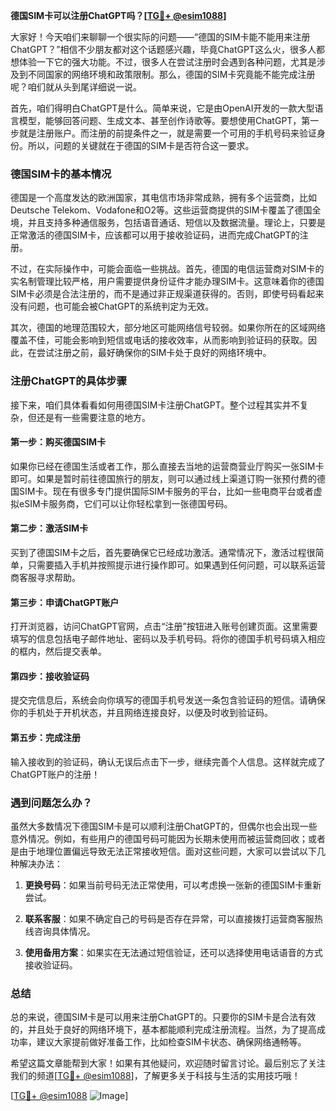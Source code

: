 **德国SIM卡可以注册ChatGPT吗？[[TG💪+ @esim1088](https://t.me/s/esim1088)]**

大家好！今天咱们来聊聊一个很实际的问题——“德国的SIM卡能不能用来注册ChatGPT？”相信不少朋友都对这个话题感兴趣，毕竟ChatGPT这么火，很多人都想体验一下它的强大功能。不过，很多人在尝试注册时会遇到各种问题，尤其是涉及到不同国家的网络环境和政策限制。那么，德国的SIM卡究竟能不能完成注册呢？咱们就从头到尾详细说一说。

首先，咱们得明白ChatGPT是什么。简单来说，它是由OpenAI开发的一款大型语言模型，能够回答问题、生成文本、甚至创作诗歌等。要想使用ChatGPT，第一步就是注册账户。而注册的前提条件之一，就是需要一个可用的手机号码来验证身份。所以，问题的关键就在于德国的SIM卡是否符合这一要求。

### 德国SIM卡的基本情况

德国是一个高度发达的欧洲国家，其电信市场非常成熟，拥有多个运营商，比如Deutsche Telekom、Vodafone和O2等。这些运营商提供的SIM卡覆盖了德国全境，并且支持多种通信服务，包括语音通话、短信以及数据流量。理论上，只要是正常激活的德国SIM卡，应该都可以用于接收验证码，进而完成ChatGPT的注册。

不过，在实际操作中，可能会面临一些挑战。首先，德国的电信运营商对SIM卡的实名制管理比较严格，用户需要提供身份证件才能办理SIM卡。这意味着你的德国SIM卡必须是合法注册的，而不是通过非正规渠道获得的。否则，即使号码看起来没有问题，也可能会被ChatGPT的系统判定为无效。

其次，德国的地理范围较大，部分地区可能网络信号较弱。如果你所在的区域网络覆盖不佳，可能会影响到短信或电话的接收效率，从而影响到验证码的获取。因此，在尝试注册之前，最好确保你的SIM卡处于良好的网络环境中。

### 注册ChatGPT的具体步骤

接下来，咱们具体看看如何用德国SIM卡注册ChatGPT。整个过程其实并不复杂，但还是有一些需要注意的地方。

#### 第一步：购买德国SIM卡

如果你已经在德国生活或者工作，那么直接去当地的运营商营业厅购买一张SIM卡即可。如果是暂时前往德国旅行的朋友，则可以通过线上渠道订购一张预付费的德国SIM卡。现在有很多专门提供国际SIM卡服务的平台，比如一些电商平台或者虚拟eSIM卡服务商，它们可以让你轻松拿到一张德国号码。

#### 第二步：激活SIM卡

买到了德国SIM卡之后，首先要确保它已经成功激活。通常情况下，激活过程很简单，只需要插入手机并按照提示进行操作即可。如果遇到任何问题，可以联系运营商客服寻求帮助。

#### 第三步：申请ChatGPT账户

打开浏览器，访问ChatGPT官网，点击“注册”按钮进入账号创建页面。这里需要填写的信息包括电子邮件地址、密码以及手机号码。将你的德国手机号码填入相应的框内，然后提交表单。

#### 第四步：接收验证码

提交完信息后，系统会向你填写的德国手机号发送一条包含验证码的短信。请确保你的手机处于开机状态，并且网络连接良好，以便及时收到验证码。

#### 第五步：完成注册

输入接收到的验证码，确认无误后点击下一步，继续完善个人信息。这样就完成了ChatGPT账户的注册！

### 遇到问题怎么办？

虽然大多数情况下德国SIM卡是可以顺利注册ChatGPT的，但偶尔也会出现一些意外情况。例如，有些用户的德国号码可能因为长期未使用而被运营商回收；或者是由于地理位置偏远导致无法正常接收短信。面对这些问题，大家可以尝试以下几种解决办法：

1. **更换号码**：如果当前号码无法正常使用，可以考虑换一张新的德国SIM卡重新尝试。
   
2. **联系客服**：如果不确定自己的号码是否存在异常，可以直接拨打运营商客服热线咨询具体情况。
   
3. **使用备用方案**：如果实在无法通过短信验证，还可以选择使用电话语音的方式接收验证码。

### 总结

总的来说，德国SIM卡是可以用来注册ChatGPT的。只要你的SIM卡是合法有效的，并且处于良好的网络环境下，基本都能顺利完成注册流程。当然，为了提高成功率，建议大家提前做好准备工作，比如检查SIM卡状态、确保网络通畅等。

希望这篇文章能帮到大家！如果有其他疑问，欢迎随时留言讨论。最后别忘了关注我们的频道[[TG💪+ @esim1088](https://t.me/s/esim1088)]，了解更多关于科技与生活的实用技巧哦！

[[TG💪+ @esim1088](https://t.me/s/esim1088) ![Image](https://i.postimg.cc/4NQfJmqS/Snipaste-2025-05-13-00-14-12.png)]